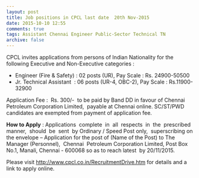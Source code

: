 ```yaml
---
layout: post
title: Job positions in CPCL last date  20th Nov-2015   
date: 2015-10-10 12:55
comments: true
tags: Assistant Chennai Engineer Public-Sector Technical TN 
archive: false
---
```

CPCL invites applications from persons of Indian Nationality for the following Executive and Non-Executive categories : 

- Engineer (Fire & Safety) : 02 posts (UR), Pay Scale : Rs. 24900-50500 
- Jr. Technical Assistant  : 06 posts (UR-4, OBC-2), Pay Scale : Rs.11900-32900

Application Fee :  Rs. 300/-  to be paid by Band DD in favour of Chennai Petroleum Corporation Limited,  payable at Chennai online. SC/ST/PWD candidates are exempted from payment of application fee.

**How to Apply** : Applications  complete  in  all  respects  in  the  prescribed  manner,  should  be  sent  by Ordinary / Speed Post only,  superscribing on the envelope – Application for the post of
(Name of the Post) to The Manager (Personnel),  Chennai  Petroleum Corporation Limited, Post Box No.1, Manali, Chennai - 600068 so as to reach latest  by 20/11/2015.     

Please visit <http://www.cpcl.co.in/RecruitmentDrive.htm> for details and a link to apply online. 




